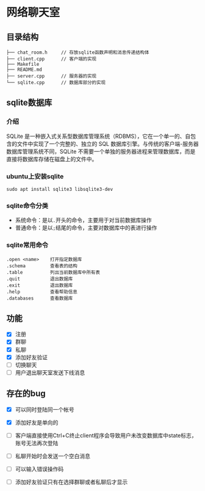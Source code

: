 # 网络聊天室

## 目录结构
```
├── chat_room.h 	// 存放sqlite函数声明和消息传递结构体
├── client.cpp		// 客户端的实现
├── Makefile
├── README.md
├── server.cpp		// 服务器的实现
└── sqlite.cpp		// 数据库部分的实现
```

## sqlite数据库

### 介绍
SQLite 是一种嵌入式关系型数据库管理系统（RDBMS），它在一个单一的、自包含的文件中实现了一个完整的、独立的 SQL 数据库引擎。与传统的客户端-服务器数据库管理系统不同，SQLite 不需要一个单独的服务器进程来管理数据库，而是直接将数据库存储在磁盘上的文件中。

### ubuntu上安装sqlite
```
sudo apt install sqlite3 libsqlite3-dev
```

### sqlite命令分类
- 系统命令：是以`.`开头的命令，主要用于对当前数据库操作
- 普通命令：是以`;`结尾的命令，主要对数据库中的表进行操作

### sqlite常用命令

```sqlite
.open <name>    打开指定数据库
.schema         查看表的结构
.table          列出当前数据库中所有表
.quit           退出数据库
.exit           退出数据库
.help           查看帮助信息
.databases      查看数据库
```
## 功能
- [x] 注册
- [x] 群聊
- [x] 私聊
- [x] 添加好友验证
- [ ] 切换聊天
- [ ] 用户退出聊天室发送下线消息

## 存在的bug
- [x] 可以同时登陆同一个帐号
- [x] 添加好友是单向的
- [ ] 客户端直接使用Ctrl+C终止client程序会导致用户未改变数据库中state标志，账号无法再次登陆
- [ ] 私聊开始时会发送一个空白消息
- [ ] 可以输入错误操作码
- [ ] 添加好友验证只有在选择群聊或者私聊后才显示

